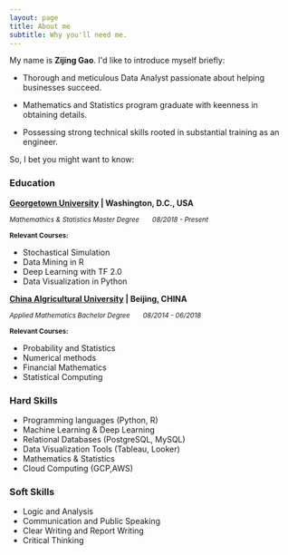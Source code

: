 ```yaml
---
layout: page
title: About me
subtitle: Why you'll need me.
---
```


My name is **Zijing Gao**. I'd like to introduce myself briefly:

- Thorough and meticulous Data Analyst passionate about helping businesses succeed.

- Mathematics and Statistics program graduate with keenness in obtaining details.

- Possessing strong technical skills rooted in substantial training as an engineer.

So, I bet you might want to know:

### Education
__[Georgetown University](https://www.georgetown.edu/) | Washington, D.C., USA__

<sup>_Mathemathics & Statistics Master Degree      &nbsp; &nbsp; &nbsp;      08/2018 - Present_</sup> 

<sub>**Relevant Courses:**</sub>
- Stochastical Simulation
- Data Mining in R
- Deep Learning with TF 2.0
- Data Visualization in Python

__[China Algricultural University](https://en.cau.edu.cn/) | Beijing, CHINA__ 

<sup>_Applied Mathematics Bachelor Degree  &nbsp; &nbsp; &nbsp;      08/2014 - 06/2018_</sup> 

<sub>**Relevant Courses:**</sub>
- Probability and Statistics
- Numerical methods
- Financial Mathematics
- Statistical Computing

### Hard Skills
- Programming languages (Python, R)
- Machine Learning & Deep Learning
- Relational Databases (PostgreSQL, MySQL)
- Data Visualization Tools (Tableau, Looker)
- Mathematics & Statistics
- Cloud Computing (GCP,AWS)

### Soft Skills
- Logic and Analysis
- Communication and Public Speaking
- Clear Writing and Report Writing
- Critical Thinking
